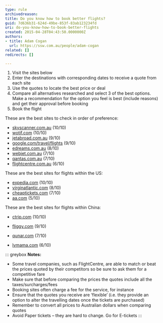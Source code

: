 ```yaml
---
type: rule
archivedreason: 
title: Do you know how to book better flights?
guid: 7d636b31-624d-49be-853f-83ab123234fd
uri: do-you-know-how-to-book-better-flights
created: 2015-04-28T04:43:50.0000000Z
authors:
- title: Adam Cogan
  url: https://ssw.com.au/people/adam-cogan
related: []
redirects: []

---
```


1. Visit the sites below
2. Enter the destinations with corresponding dates to receive a quote from each site
3. Use the quotes to locate the best price or deal
4. Compare all alternatives researched and select 3 of the best options. Make a recommendation for the option you feel is best (include reasons) and get their approval before booking
5. Book the flight

<!--endintro-->

These are the best sites to check in order of preference:

- [skyscanner.com.au](https://www.skyscanner.com.au/) (10/10)
- [wotif.com](https://www.wotif.com/) (10/10)
- [jetabroad.com.au](https://www.jetabroad.com.au/) (9/10)
- [google.com/travel/flights](https://www.google.com/travel/flights) (9/10)
- [edreams.com.au](https://www.edreams.com.au/) (8/10)
- [webjet.com.au](https://www.webjet.com.au/) (7/10)
- [qantas.com.au](https://www.qantas.com.au) (7/10)
- [flightcentre.com.au](https://www.flightcentre.com.au/) (6/10)

These are the best sites for flights within the US:

- [expedia.com](https://www.expedia.com/) (10/10)
- [virginatlantic.com](https://www.virginatlantic.com/us/en) (8/10)
- [cheaptickets.com](https://www.cheaptickets.com/) (7/10)
- [aa.com](https://www.aa.com/) (5/10)

These are the best sites for flights within China:

- [ctrip.com](http://ctrip.com/) (10/10)
- [fliggy.com](https://www.fliggy.com/) (9/10)
- [qunar.com](https://www.qunar.com/) (7/10)

- [lvmama.com](http://www.lvmama.com/) (6/10)

::: greybox
**Notes:**

- Some travel companies, such as FlightCentre, are able to match or beat the prices quoted by their competitors so be sure to ask them for a competitive fare
- Make sure that before comparing the prices the quotes include all the taxes/surcharges/fees
- Booking sites often charge a fee for the service, for instance
- Ensure that the quotes you receive are ‘flexible’ (i.e. they provide an option to alter the travelling dates once the tickets are purchased)
- Remember to convert all prices to Australian dollars when comparing quotes
- Avoid Paper tickets – they are hard to change. Go for E-tickets
:::
